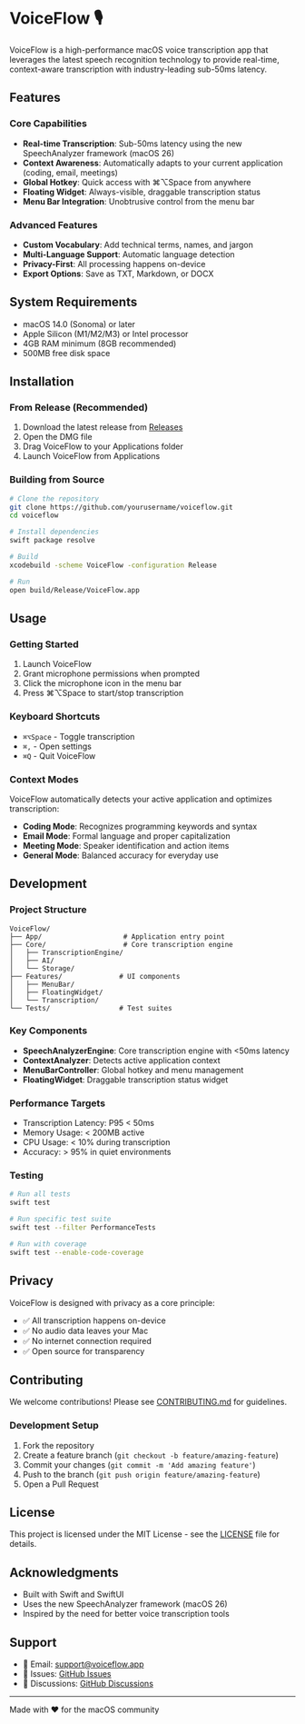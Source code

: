 # VoiceFlow 🎙️

VoiceFlow is a high-performance macOS voice transcription app that leverages the latest speech recognition technology to provide real-time, context-aware transcription with industry-leading sub-50ms latency.

## Features

### Core Capabilities
- **Real-time Transcription**: Sub-50ms latency using the new SpeechAnalyzer framework (macOS 26)
- **Context Awareness**: Automatically adapts to your current application (coding, email, meetings)
- **Global Hotkey**: Quick access with ⌘⌥Space from anywhere
- **Floating Widget**: Always-visible, draggable transcription status
- **Menu Bar Integration**: Unobtrusive control from the menu bar

### Advanced Features
- **Custom Vocabulary**: Add technical terms, names, and jargon
- **Multi-Language Support**: Automatic language detection
- **Privacy-First**: All processing happens on-device
- **Export Options**: Save as TXT, Markdown, or DOCX

## System Requirements

- macOS 14.0 (Sonoma) or later
- Apple Silicon (M1/M2/M3) or Intel processor
- 4GB RAM minimum (8GB recommended)
- 500MB free disk space

## Installation

### From Release (Recommended)
1. Download the latest release from [Releases](https://github.com/yourusername/voiceflow/releases)
2. Open the DMG file
3. Drag VoiceFlow to your Applications folder
4. Launch VoiceFlow from Applications

### Building from Source
```bash
# Clone the repository
git clone https://github.com/yourusername/voiceflow.git
cd voiceflow

# Install dependencies
swift package resolve

# Build
xcodebuild -scheme VoiceFlow -configuration Release

# Run
open build/Release/VoiceFlow.app
```

## Usage

### Getting Started
1. Launch VoiceFlow
2. Grant microphone permissions when prompted
3. Click the microphone icon in the menu bar
4. Press ⌘⌥Space to start/stop transcription

### Keyboard Shortcuts
- `⌘⌥Space` - Toggle transcription
- `⌘,` - Open settings
- `⌘Q` - Quit VoiceFlow

### Context Modes
VoiceFlow automatically detects your active application and optimizes transcription:
- **Coding Mode**: Recognizes programming keywords and syntax
- **Email Mode**: Formal language and proper capitalization
- **Meeting Mode**: Speaker identification and action items
- **General Mode**: Balanced accuracy for everyday use

## Development

### Project Structure
```
VoiceFlow/
├── App/                    # Application entry point
├── Core/                   # Core transcription engine
│   ├── TranscriptionEngine/
│   ├── AI/
│   └── Storage/
├── Features/              # UI components
│   ├── MenuBar/
│   ├── FloatingWidget/
│   └── Transcription/
└── Tests/                 # Test suites
```

### Key Components
- **SpeechAnalyzerEngine**: Core transcription engine with <50ms latency
- **ContextAnalyzer**: Detects active application context
- **MenuBarController**: Global hotkey and menu management
- **FloatingWidget**: Draggable transcription status widget

### Performance Targets
- Transcription Latency: P95 < 50ms
- Memory Usage: < 200MB active
- CPU Usage: < 10% during transcription
- Accuracy: > 95% in quiet environments

### Testing
```bash
# Run all tests
swift test

# Run specific test suite
swift test --filter PerformanceTests

# Run with coverage
swift test --enable-code-coverage
```

## Privacy

VoiceFlow is designed with privacy as a core principle:
- ✅ All transcription happens on-device
- ✅ No audio data leaves your Mac
- ✅ No internet connection required
- ✅ Open source for transparency

## Contributing

We welcome contributions! Please see [CONTRIBUTING.md](CONTRIBUTING.md) for guidelines.

### Development Setup
1. Fork the repository
2. Create a feature branch (`git checkout -b feature/amazing-feature`)
3. Commit your changes (`git commit -m 'Add amazing feature'`)
4. Push to the branch (`git push origin feature/amazing-feature`)
5. Open a Pull Request

## License

This project is licensed under the MIT License - see the [LICENSE](LICENSE) file for details.

## Acknowledgments

- Built with Swift and SwiftUI
- Uses the new SpeechAnalyzer framework (macOS 26)
- Inspired by the need for better voice transcription tools

## Support

- 📧 Email: support@voiceflow.app
- 🐛 Issues: [GitHub Issues](https://github.com/yourusername/voiceflow/issues)
- 💬 Discussions: [GitHub Discussions](https://github.com/yourusername/voiceflow/discussions)

---

Made with ❤️ for the macOS community